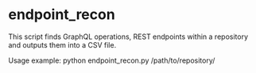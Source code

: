 # endpoint_recon

This script finds GraphQL operations, REST endpoints within a repository and outputs them into a CSV file.

Usage example:
python endpoint_recon.py /path/to/repository/
